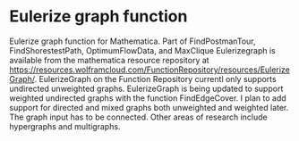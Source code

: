 # Eulerize graph function
 Eulerize graph function for Mathematica. Part of FindPostmanTour, FindShorestestPath, OptimumFlowData, and  MaxClique
Eulerizegraph is available from the mathematica resource repository at https://resources.wolframcloud.com/FunctionRepository/resources/EulerizeGraph/.
EulerizeGraph on the Function Repository currentl only supports undirected unweighted graphs.
EulerizeGraph is being updated to support weighted undirected graphs with the function FindEdgeCover.
I plan to add support for directed and mixed graphs both unweighted and weighted later.
The graph input has to be connected.
Other areas of research include hypergraphs and multigraphs.
